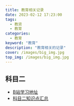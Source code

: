 ```yaml
---
title: 教育相关记录
date: 2023-02-12 17:23:00
tags: 
  - 教资
  - 教育
categories: 
  - 教育
keyword: "教育"
description: "教育相关的记录"
cover: /images/big_img.jpg
top_img: /images/big_img.jpg
---
```


## 科目二
- [B站学习地址](https://www.bilibili.com/video/BV1sk4y1q7pM)
- [科目二知识点汇总](/gallery/teacher2)